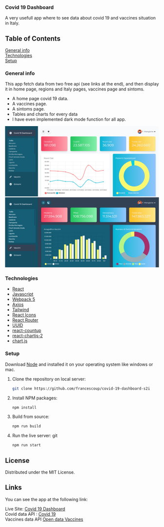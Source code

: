### Covid 19 Dashboard</br>
A very usefull app where to see data about covid 19 and vaccines situation in Italy.
## Table of Contents
[General info](#general-info)</br>
[Technologies](#technologies)</br>
[Setup](#setup)</br>


### General info
This app fetch data from two free api (see links at the end), and then display it in home page, regions and Italy pages, vaccines page and sintoms.
* A home page covid 19 data.
* A vaccines page.
* A sintoms page.
* Tables and charts for every data
* I have even implemented dark mode function for all app.

![Home](screen-shots/home-page-white.png)
![Dark-Mode](screen-shots/home-page-dark.png)

### Technologies

- [React](https://it.reactjs.org/)
- [Javascript](https://developer.mozilla.org/en-US/docs/Web/JavaScript?retiredLocale=it)
- [Webpack 5](https://webpack.js.org/blog/2020-10-10-webpack-5-release/)
- [Axios](https://github.com/axios/axios)
- [Tailwind](https://tailwindcss.com/)
- [React Icons](https://react-icons.github.io/react-icons/)
- [React Router](https://reactrouter.com/en/main)
- [UUID](https://www.npmjs.com/package/uuid)
- [react-countup](https://www.npmjs.com/package/react-countup)
- [react-chartjs-2](https://react-chartjs-2.js.org/)
- [chart.js](https://www.chartjs.org/)



### Setup

Download [Node](https://nodejs.org/en/) and installed it on your operating system like windows or mac.



1. Clone the repository on local server:

   ```sh
   git clone https://github.com/francescoup/covid-19-dashboard-s2i
   ```

2. Install NPM packages:

   ```sh
   npm install
   ```

3. Build from source:

   ```sh
   npm run build
   ```

4. Run the live server:
git
	```sh
   npm run start
   ```




## License

Distributed under the MIT License.

## Links

You can see the app at the following link:

Live Site: [Covid 19 Dashboard](https://covid-dashboard-sti.netlify.app/)</br>
Covid data API : [Covid 19](https://github.com/pcm-dpc/COVID-19)<br>
Vaccines data API [Open data Vaccines](https://github.com/italia/covid19-opendata-vaccini)
